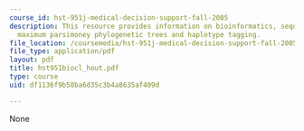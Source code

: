 ```yaml
---
course_id: hst-951j-medical-decision-support-fall-2005
description: This resource provides information on bioinformatics, sequence alignment,
  maximum parsimoney phylogenetic trees and haplotype tagging.
file_location: /coursemedia/hst-951j-medical-decision-support-fall-2005/df1136f9b58ba6d35c3b4a8635af409d_hst951biocl_hout.pdf
file_type: application/pdf
layout: pdf
title: hst951biocl_hout.pdf
type: course
uid: df1136f9b58ba6d35c3b4a8635af409d

---
```

None